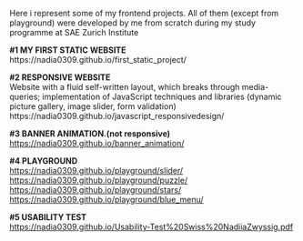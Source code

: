Here i represent some of my frontend projects.
All of them (except from playground) were developed by me from scratch during my study programme at SAE Zurich Institute<br>
<p></p>
<strong>#1 MY FIRST STATIC WEBSITE</strong> <br>
https://nadia0309.github.io/first_static_project/
<p></p>
<strong>#2 RESPONSIVE WEBSITE</strong><br>
Website with a fluid self-written layout, which breaks through media-queries; implementation of JavaScript techniques and libraries (dynamic picture gallery, image slider, form validation) <br>
https://nadia0309.github.io/javascript_responsivedesign/

<strong>#3 BANNER ANIMATION.(not responsive)</strong><br>
https://nadia0309.github.io/banner_animation/

<strong>#4 PLAYGROUND</strong><br>
https://nadia0309.github.io/playground/slider/
https://nadia0309.github.io/playground/puzzle/
https://nadia0309.github.io/playground/stars/
https://nadia0309.github.io/playground/blue_menu/

<strong>#5 USABILITY TEST</strong><br>
https://nadia0309.github.io/Usability-Test%20Swiss%20NadiiaZwyssig.pdf
